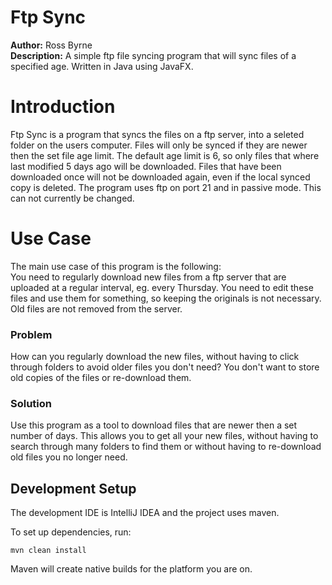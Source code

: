 # Ftp Sync
**Author:** Ross Byrne <br>
**Description:** A simple ftp file syncing program that will sync files of a specified age. Written in Java using JavaFX.

# Introduction
Ftp Sync is a program that syncs the files on a ftp server, into a seleted folder on the users computer. Files will only be synced if they are newer then the set file age limit. The default age limit is 6, so only files that where last modified 5 days ago will be downloaded. Files that have been downloaded once will not be downloaded again, even if the local synced copy is deleted. The program uses ftp on port 21 and in passive mode. This can not currently be changed.

# Use Case
The main use case of this program is the following:<br>
You need to regularly download new files from a ftp server that are uploaded at a regular interval, eg. every Thursday. You need to edit these files and use them for something, so keeping the originals is not necessary. Old files are not removed from the server.

### Problem
How can you regularly download the new files, without having to click through folders to avoid older files you don't need? You don't want to store old copies of the files or re-download them.

### Solution
Use this program as a tool to download files that are newer then a set number of days. This allows you to get all your new files, without having to search through many folders to find them or without having to re-download old files you no longer need.

## Development Setup

The development IDE is IntelliJ IDEA and the project uses maven.

To set up dependencies, run:
```
mvn clean install
```
Maven will create native builds for the platform you are on.

